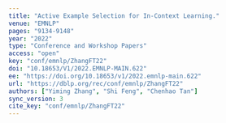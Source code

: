 ```yaml
---
title: "Active Example Selection for In-Context Learning."
venue: "EMNLP"
pages: "9134-9148"
year: "2022"
type: "Conference and Workshop Papers"
access: "open"
key: "conf/emnlp/ZhangFT22"
doi: "10.18653/V1/2022.EMNLP-MAIN.622"
ee: "https://doi.org/10.18653/v1/2022.emnlp-main.622"
url: "https://dblp.org/rec/conf/emnlp/ZhangFT22"
authors: ["Yiming Zhang", "Shi Feng", "Chenhao Tan"]
sync_version: 3
cite_key: "conf/emnlp/ZhangFT22"
---
```

